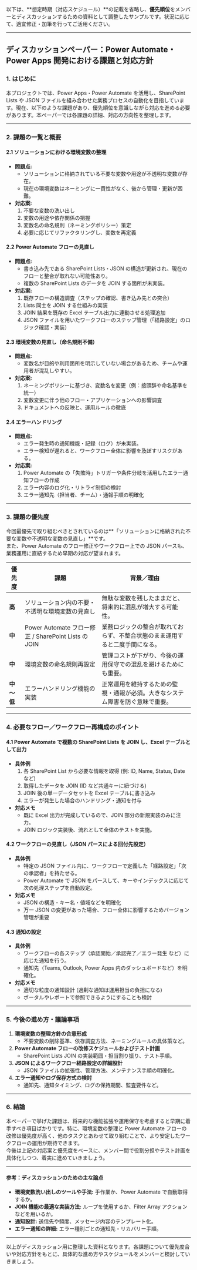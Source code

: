以下は、**想定時期（対応スケジュール）**の記載を省略し、**優先順位**をメンバーとディスカッションするための資料として調整したサンプルです。状況に応じて、適宜修正・加筆を行ってご活用ください。

---

## ディスカッションペーパー：Power Automate・Power Apps 開発における課題と対応方針

### 1. はじめに
本プロジェクトでは、Power Apps・Power Automate を活用し、SharePoint Lists や JSON ファイルを組み合わせた業務プロセスの自動化を目指しています。現在、以下のような課題があり、優先順位を意識しながら対応を進める必要があります。本ペーパーでは各課題の詳細、対応の方向性を整理します。

---

### 2. 課題の一覧と概要

#### 2.1 ソリューションにおける環境変数の整理
- **問題点:**  
  - ソリューションに格納されている不要な変数や用途が不透明な変数が存在。  
  - 現在の環境変数はネーミングに一貫性がなく、後から管理・更新が困難。
- **対応案:**  
  1. 不要な変数の洗い出し  
  2. 変数の用途や依存関係の把握  
  3. 変数名の命名規則（ネーミングポリシー）策定  
  4. 必要に応じてリファクタリングし、変数を再定義  

#### 2.2 Power Automate フローの見直し
- **問題点:**  
  - 書き込み先である SharePoint Lists・JSON の構造が更新され、現在のフローと整合が取れない可能性あり。  
  - 複数の SharePoint Lists のデータを JOIN する箇所が未実装。
- **対応案:**  
  1. 既存フローの構造調査（ステップの確認、書き込み先との突合）  
  2. Lists 同士を JOIN する仕組みの実装  
  3. JOIN 結果を既存の Excel テーブル出力に連動させる処理追加  
  4. JSON ファイルを用いたワークフローのステップ管理（「経路設定」のロジック確認・実装）

#### 2.3 環境変数の見直し（命名規則不備）
- **問題点:**  
  - 変数名が目的や利用箇所を明示していない場合があるため、チームや運用者が混乱しやすい。
- **対応案:**  
  1. ネーミングポリシーに基づき、変数名を変更（例：接頭辞や命名基準を統一）  
  2. 変数変更に伴う他のフロー・アプリケーションへの影響調査  
  3. ドキュメントへの反映と、運用ルールの徹底

#### 2.4 エラーハンドリング
- **問題点:**  
  - エラー発生時の通知機能・記録（ログ）が未実装。  
  - エラー検知が遅れると、ワークフロー全体に影響を及ぼすリスクがある。
- **対応案:**  
  1. Power Automate の「失敗時」トリガーや条件分岐を活用したエラー通知フローの作成  
  2. エラー内容のログ化・リトライ制御の検討  
  3. エラー通知先（担当者、チーム）・通報手順の明確化

---

### 3. 課題の優先度

今回最優先で取り組むべきとされているのは**「ソリューションに格納された不要な変数や不透明な変数の見直し」**です。  
また、Power Automate のフロー修正やワークフロー上での JSON パースも、業務運用に直結するため早期の対応が望まれます。

| **優先度** | **課題**                                              | **背景／理由**                                                                      |
|------------|------------------------------------------------------|-------------------------------------------------------------------------------------|
| **高**     | ソリューション内の不要・不透明な環境変数の見直し       | 無駄な変数を残したままだと、将来的に混乱が増大する可能性。                         |
| **中**     | Power Automate フロー修正 / SharePoint Lists の JOIN  | 業務ロジックの整合が取れておらず、不整合状態のまま運用すると二度手間になる。       |
| **中**     | 環境変数の命名規則再設定                              | 管理コストが下がり、今後の運用保守での混乱を避けるためにも重要。                     |
| **中～低** | エラーハンドリング機能の実装                          | 正常運用を維持するための監視・通報が必須。大きなシステム障害を防ぐ意味で重要。       |

---

### 4. 必要なフロー／ワークフロー再構成のポイント

#### 4.1 Power Automate で複数の SharePoint Lists を JOIN し、Excel テーブルとして出力
- **具体例**  
  1. 各 SharePoint List から必要な情報を取得 (例: ID, Name, Status, Date など)  
  2. 取得したデータを JOIN (ID など共通キーに紐づける)  
  3. JOIN 後の単一データセットを Excel テーブルに書き込み  
  4. エラーが発生した場合のハンドリング・通知を付与  
- **対応メモ**  
  - 既に Excel 出力が完成しているので、JOIN 部分の新規実装のみに注力。  
  - JOIN ロジック実装後、流れとして全体のテストを実施。

#### 4.2 ワークフローの見直し（JSON パースによる回付先設定）
- **具体例**  
  - 特定の JSON ファイル内に、ワークフローで定義した「経路設定」「次の承認者」を持たせる。  
  - Power Automate で JSON をパースして、キーやインデックスに応じて次の処理ステップを自動設定。  
- **対応メモ**  
  - JSON の構造・キー名・値域などを明確化  
  - 万一 JSON の変更があった場合、フロー全体に影響するためバージョン管理が重要  

#### 4.3 通知の設定
- **具体例**  
  - ワークフローの各ステップ（承認開始／承認完了／エラー発生 など）に応じた通知を行う。  
  - 通知先（Teams, Outlook, Power Apps 内のダッシュボードなど）を明確化。  
- **対応メモ**  
  - 適切な粒度の通知設計 (過剰な通知は運用担当の負担になる)  
  - ポータルやレポートで参照できるようにすることも検討  

---

### 5. 今後の進め方・議論事項
1. **環境変数の整理方針の合意形成**  
   - 不要変数の削除基準、依存調査方法、ネーミングルールの具体策など。  
2. **Power Automate フローの改修スケジュールおよびテスト計画**  
   - SharePoint Lists JOIN の実装範囲・担当割り振り、テスト手順。  
3. **JSON によるワークフロー経路設定の詳細設計**  
   - JSON ファイルの拡張性、管理方法、メンテナンス手順の明確化。  
4. **エラー通知やログ保存方式の検討**  
   - 通知先、通知タイミング、ログの保持期間、監査要件など。  

---

### 6. 結論
本ペーパーで挙げた課題は、将来的な機能拡張や運用保守を考慮すると早期に着手すべき項目ばかりです。特に、環境変数の整理と Power Automate フローの改修は優先度が高く、他のタスクとあわせて取り組むことで、より安定したワークフローの運用が期待できます。  
今後は上記の対応案と優先度をベースに、メンバー間で役割分担やテスト計画を具体化しつつ、着実に進めていきましょう。

---

#### 参考：ディスカッションのための主な論点
- **環境変数洗い出しのツールや手法:** 手作業か、Power Automate で自動取得するか。  
- **JOIN 機能の最適な実装方法:** ループを使用するか、Filter Array アクションなどを用いるか。  
- **通知設計:** 送信先や頻度、メッセージ内容のテンプレート化。  
- **エラー通知の詳細:** エラー種別ごとの通知先・リカバリー手順。

---

以上がディスカッション用に整理した資料となります。各課題について優先度合いや対応方針をもとに、具体的な進め方やスケジュールをメンバーと検討していきましょう。
